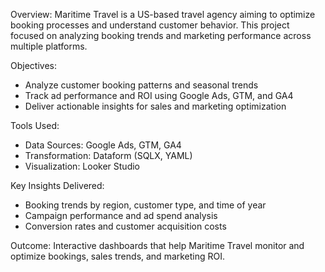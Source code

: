 Overview:
Maritime Travel is a US-based travel agency aiming to optimize booking processes and understand customer behavior. This project focused on analyzing booking trends and marketing performance across multiple platforms.

Objectives:

* Analyze customer booking patterns and seasonal trends
* Track ad performance and ROI using Google Ads, GTM, and GA4
* Deliver actionable insights for sales and marketing optimization

Tools Used:

* Data Sources: Google Ads, GTM, GA4
* Transformation: Dataform (SQLX, YAML)
* Visualization: Looker Studio

Key Insights Delivered:

* Booking trends by region, customer type, and time of year
* Campaign performance and ad spend analysis
* Conversion rates and customer acquisition costs

Outcome:
Interactive dashboards that help Maritime Travel monitor and optimize bookings, sales trends, and marketing ROI.
